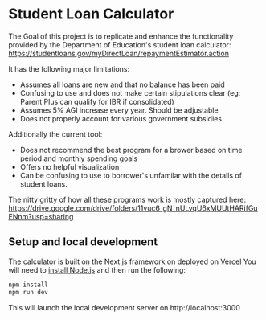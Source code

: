# Student Loan Calculator

The Goal of this project is to replicate and enhance the functionality provided by the Department of Education's student loan calculator: https://studentloans.gov/myDirectLoan/repaymentEstimator.action

It has the following major limitations:
- Assumes all loans are new and that no balance has been paid
- Confusing to use and does not make certain stipulations clear (eg: Parent Plus can qualify for IBR if consolidated)
- Assumes 5% AGI increase every year. Should be adjustable
- Does not properly account for various government subsidies.

Additionally the current tool:
- Does not recommend the best program for a brower based on time period and monthly spending goals
- Offers no helpful visualization
- Can be confusing to use to borrower's unfamilar with the details of student loans.

The nitty gritty of how all these programs work is mostly captured here:
https://drive.google.com/drive/folders/11vuc6_gN_nULvqU6xMUUtHARifGuENnm?usp=sharing

## Setup and local development

The calculator is built on the Next.js framework on deployed on [Vercel](https://vercel.com)
You will need to [install Node.js](https://nodejs.org) and then run the following:

```bash
npm install
npm run dev
```

This will launch the local development server on http://localhost:3000
